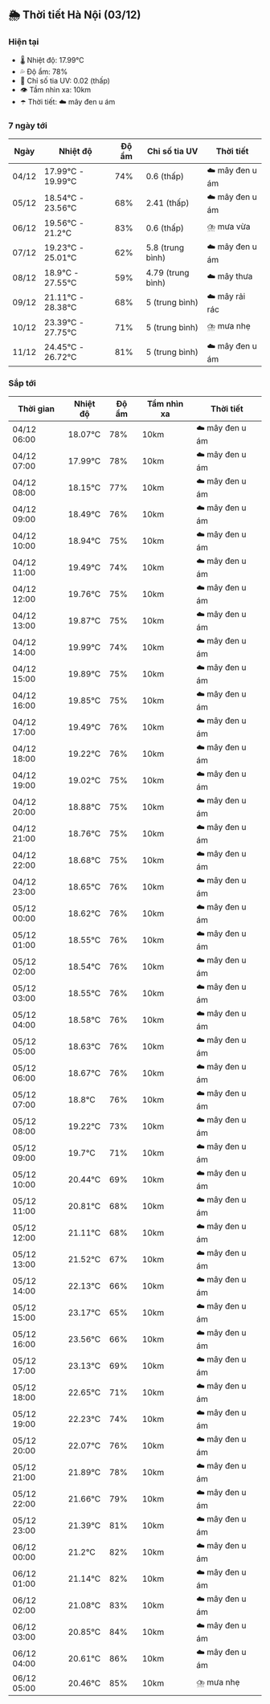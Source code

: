 ## 🌦️ Thời tiết Hà Nội (03/12)

### Hiện tại

- 🌡️ Nhiệt độ: 17.99℃
- 💦 Độ ẩm: 78%
- 🌟 Chỉ số tia UV: 0.02 (thấp)
- 👁️ Tầm nhìn xa: 10km
- ☂️ Thời tiết: ☁️ mây đen u ám

### 7 ngày tới

| Ngày | Nhiệt độ | Độ ẩm | Chỉ số tia UV | Thời tiết |
| --- | --- | --- | --- | --- |
| 04/12 | 17.99℃ - 19.99℃ | 74% | 0.6 (thấp) | ☁️ mây đen u ám |
| 05/12 | 18.54℃ - 23.56℃ | 68% | 2.41 (thấp) | ☁️ mây đen u ám |
| 06/12 | 19.56℃ - 21.2℃ | 83% | 0.6 (thấp) | ⛈️ mưa vừa |
| 07/12 | 19.23℃ - 25.01℃ | 62% | 5.8 (trung bình) | ☁️ mây đen u ám |
| 08/12 | 18.9℃ - 27.55℃ | 59% | 4.79 (trung bình) | ☁️ mây thưa |
| 09/12 | 21.11℃ - 28.38℃ | 68% | 5 (trung bình) | ☁️ mây rải rác |
| 10/12 | 23.39℃ - 27.75℃ | 71% | 5 (trung bình) | ⛈️ mưa nhẹ |
| 11/12 | 24.45℃ - 26.72℃ | 81% | 5 (trung bình) | ☁️ mây đen u ám |

### Sắp tới

| Thời gian | Nhiệt độ | Độ ẩm | Tầm nhìn xa | Thời tiết |
| --- | --- | --- | --- | --- |
| 04/12 06:00 | 18.07℃ | 78% | 10km | ☁️ mây đen u ám |
| 04/12 07:00 | 17.99℃ | 78% | 10km | ☁️ mây đen u ám |
| 04/12 08:00 | 18.15℃ | 77% | 10km | ☁️ mây đen u ám |
| 04/12 09:00 | 18.49℃ | 76% | 10km | ☁️ mây đen u ám |
| 04/12 10:00 | 18.94℃ | 75% | 10km | ☁️ mây đen u ám |
| 04/12 11:00 | 19.49℃ | 74% | 10km | ☁️ mây đen u ám |
| 04/12 12:00 | 19.76℃ | 75% | 10km | ☁️ mây đen u ám |
| 04/12 13:00 | 19.87℃ | 75% | 10km | ☁️ mây đen u ám |
| 04/12 14:00 | 19.99℃ | 74% | 10km | ☁️ mây đen u ám |
| 04/12 15:00 | 19.89℃ | 75% | 10km | ☁️ mây đen u ám |
| 04/12 16:00 | 19.85℃ | 75% | 10km | ☁️ mây đen u ám |
| 04/12 17:00 | 19.49℃ | 76% | 10km | ☁️ mây đen u ám |
| 04/12 18:00 | 19.22℃ | 76% | 10km | ☁️ mây đen u ám |
| 04/12 19:00 | 19.02℃ | 75% | 10km | ☁️ mây đen u ám |
| 04/12 20:00 | 18.88℃ | 75% | 10km | ☁️ mây đen u ám |
| 04/12 21:00 | 18.76℃ | 75% | 10km | ☁️ mây đen u ám |
| 04/12 22:00 | 18.68℃ | 75% | 10km | ☁️ mây đen u ám |
| 04/12 23:00 | 18.65℃ | 76% | 10km | ☁️ mây đen u ám |
| 05/12 00:00 | 18.62℃ | 76% | 10km | ☁️ mây đen u ám |
| 05/12 01:00 | 18.55℃ | 76% | 10km | ☁️ mây đen u ám |
| 05/12 02:00 | 18.54℃ | 76% | 10km | ☁️ mây đen u ám |
| 05/12 03:00 | 18.55℃ | 76% | 10km | ☁️ mây đen u ám |
| 05/12 04:00 | 18.58℃ | 76% | 10km | ☁️ mây đen u ám |
| 05/12 05:00 | 18.63℃ | 76% | 10km | ☁️ mây đen u ám |
| 05/12 06:00 | 18.67℃ | 76% | 10km | ☁️ mây đen u ám |
| 05/12 07:00 | 18.8℃ | 76% | 10km | ☁️ mây đen u ám |
| 05/12 08:00 | 19.22℃ | 73% | 10km | ☁️ mây đen u ám |
| 05/12 09:00 | 19.7℃ | 71% | 10km | ☁️ mây đen u ám |
| 05/12 10:00 | 20.44℃ | 69% | 10km | ☁️ mây đen u ám |
| 05/12 11:00 | 20.81℃ | 68% | 10km | ☁️ mây đen u ám |
| 05/12 12:00 | 21.11℃ | 68% | 10km | ☁️ mây đen u ám |
| 05/12 13:00 | 21.52℃ | 67% | 10km | ☁️ mây đen u ám |
| 05/12 14:00 | 22.13℃ | 66% | 10km | ☁️ mây đen u ám |
| 05/12 15:00 | 23.17℃ | 65% | 10km | ☁️ mây đen u ám |
| 05/12 16:00 | 23.56℃ | 66% | 10km | ☁️ mây đen u ám |
| 05/12 17:00 | 23.13℃ | 69% | 10km | ☁️ mây đen u ám |
| 05/12 18:00 | 22.65℃ | 71% | 10km | ☁️ mây đen u ám |
| 05/12 19:00 | 22.23℃ | 74% | 10km | ☁️ mây đen u ám |
| 05/12 20:00 | 22.07℃ | 76% | 10km | ☁️ mây đen u ám |
| 05/12 21:00 | 21.89℃ | 78% | 10km | ☁️ mây đen u ám |
| 05/12 22:00 | 21.66℃ | 79% | 10km | ☁️ mây đen u ám |
| 05/12 23:00 | 21.39℃ | 81% | 10km | ☁️ mây đen u ám |
| 06/12 00:00 | 21.2℃ | 82% | 10km | ☁️ mây đen u ám |
| 06/12 01:00 | 21.14℃ | 82% | 10km | ☁️ mây đen u ám |
| 06/12 02:00 | 21.08℃ | 83% | 10km | ☁️ mây đen u ám |
| 06/12 03:00 | 20.85℃ | 84% | 10km | ☁️ mây đen u ám |
| 06/12 04:00 | 20.61℃ | 86% | 10km | ☁️ mây đen u ám |
| 06/12 05:00 | 20.46℃ | 85% | 10km | ⛈️ mưa nhẹ |
